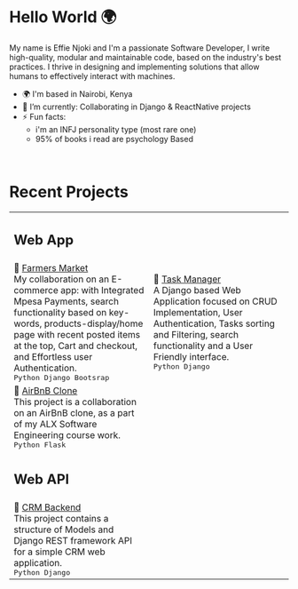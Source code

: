 # Hello World 🌍

My name is Effie Njoki and I'm a passionate Software Developer, I write high-quality, modular and maintainable code, based on the industry's best practices. I thrive in designing and implementing solutions that allow humans to effectively interact with machines.

- 🌍 I'm based in Nairobi, Kenya
- 🌱 I’m currently: Collaborating in Django & ReactNative projects
- ⚡ Fun facts:
    * i'm an INFJ personality type (most rare one)
    * 95% of books i read are psychology Based

<br>

# Recent Projects

<table>
  <tr>
    <td>
      <h2>Web App</h2>
    </td>
  </tr>
  <tr>
    <td width="50%">
      🛒 <a href="https://github.com/effiecancode/Farmers-Market-Ecommerce">Farmers Market</a><br>
      My collaboration on an E-commerce app: with Integrated Mpesa Payments, search functionality based on key-words, products-display/home page with recent posted items at the top, Cart and checkout, and Effortless user Authentication.
      <br>
      <kbd> Python </kbd>
      <kbd> Django </kbd>
      <kbd> Bootsrap </kbd>
    </td>
    <td width="50%">
      📆 <a href="https://github.com/effiecancode/Task-Manager-App">Task Manager</a><br>
      A Django based Web Application focused on CRUD Implementation, User Authentication, Tasks sorting and Filtering, search functionality and a User Friendly interface.
      <br>
      <kbd> Python </kbd>
      <kbd> Django </kbd>
    </td>
  </tr>

   <tr>
    <td width="50%">
      📆 <a href="https://github.com/effiecancode/AirBnB_clone_v4"> AirBnB Clone </a><br>
      This project is a collaboration on an AirBnB clone, as a part of my ALX Software Engineering course work.  
      <br>
      <kbd> Python </kbd>
      <kbd> Flask </kbd>
    </td>
  </tr>
  
  <tr>
    <td>
      <h2>Web API</h2>
    </td>
  </tr>
  
  <tr>
    <td width="50%">
      🛒 <a href="https://github.com/effiecancode/CRM-backend"> CRM Backend</a><br>
      This project contains a structure of Models and Django REST framework API for a simple CRM web application.
      <br>
      <kbd> Python </kbd>
      <kbd> Django </kbd>
    </td>
  </tr>
</table>



